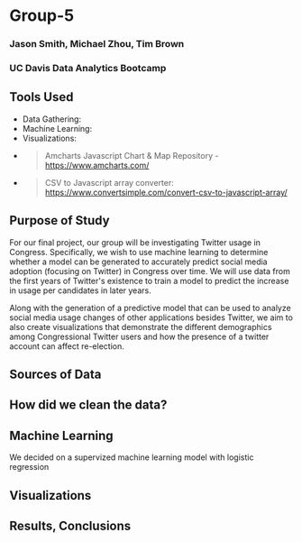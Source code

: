 # Group-5

### Jason Smith, Michael Zhou, Tim Brown
### UC Davis Data Analytics Bootcamp

## Tools Used
- Data Gathering:
- Machine Learning:
- Visualizations:
- > Amcharts Javascript Chart & Map Repository - https://www.amcharts.com/
- > CSV to Javascript array converter: https://www.convertsimple.com/convert-csv-to-javascript-array/

## Purpose of Study
For our final project, our group will be investigating Twitter usage in Congress. Specifically, we wish to use machine learning to determine whether a model can be generated to accurately predict social media adoption (focusing on Twitter) in Congress over time. We will use data from the first years of Twitter's existence to train a model to predict the increase in usage per candidates in later years. 

Along with the generation of a predictive model that can be used to analyze social media usage changes of other applications besides Twitter, we aim to also create visualizations that demonstrate the different demographics among Congressional Twitter users and how the presence of a twitter account can affect re-election. 

## Sources of Data

## How did we clean the data?

## Machine Learning
We decided on a supervized machine learning model with logistic regression
## Visualizations

## Results, Conclusions
